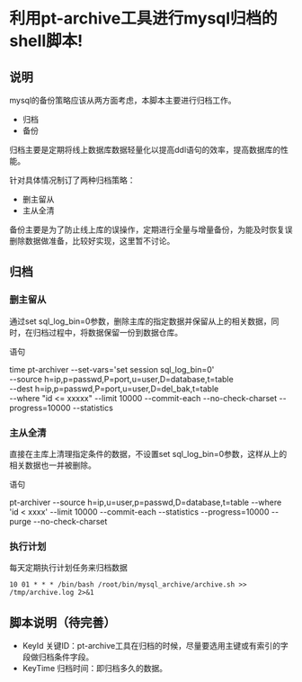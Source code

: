 利用pt-archive工具进行mysql归档的shell脚本!
===================


说明 
-------------

mysql的备份策略应该从两方面考虑，本脚本主要进行归档工作。

- 归档
- 备份


归档主要是定期将线上数据库数据轻量化以提高ddl语句的效率，提高数据库的性能。

针对具体情况制订了两种归档策略：

- 删主留从
- 主从全清

备份主要是为了防止线上库的误操作，定期进行全量与增量备份，为能及时恢复误删除数据做准备，比较好实现，这里暂不讨论。



归档 
-------------

### 删主留从

通过set sql_log_bin=0参数，删除主库的指定数据并保留从上的相关数据，同时，在归档过程中，将数据保留一份到数据仓库。

语句

time pt-archiver --set-vars='set session sql_log_bin=0' \
--source h=ip,p=passwd,P=port,u=user,D=database,t=table \
--dest h=ip,p=passwd,P=port,u=user,D=del_bak,t=table \
--where "id <= xxxxx" --limit 10000 --commit-each --no-check-charset --progress=10000 --statistics

### 主从全清

直接在主库上清理指定条件的数据，不设置set sql_log_bin=0参数，这样从上的相关数据也一并被删除。

语句

pt-archiver --source h=ip,u=user,p=passwd,D=database,t=table --where 'id < xxxx' --limit 10000 --commit-each --statistics --progress=10000 --purge --no-check-charset

### 执行计划

每天定期执行计划任务来归档数据

```
10 01 * * * /bin/bash /root/bin/mysql_archive/archive.sh >> /tmp/archive.log 2>&1
```


脚本说明（待完善）
-------------

- KeyId
	关键ID：pt-archive工具在归档的时候，尽量要选用主键或有索引的字段做归档条件字段。
- KeyTime
	归档时间：即归档多久的数据。

